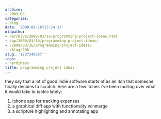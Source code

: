 ```yaml
---
archive:
- 2009-03
categories:
- blog
date: '2009-03-16T23:24:17'
oldpaths:
- /archive/2009/03/16/programming-project-ideas.html
- /wp/2009/03/16/programming-project-ideas/
- /2009/03/16/programming-project-ideas/
- /blog/286
slug: '1237245857'
tags:
- nerdiness
title: programming project ideas
---
```


they say that a lot of good indie software starts of as an itch that
someone finally decides to scratch. here are a few itches i've been
mulling over what it would take to tackle lately:

1. iphone app for tracking expenses
2. a graphical diff app with functionality winmerge
3. a scripture highlighting and annotating app

